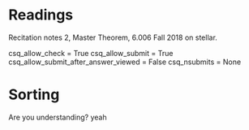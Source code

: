 # Readings 
Recitation notes 2, Master Theorem, 6.006 Fall 2018 on stellar.

<python>
csq_allow_check = True
csq_allow_submit = True
csq_allow_submit_after_answer_viewed = False
csq_nsubmits = None
</python>


# Sorting

<checkyourself>
Are you understanding?
<showhide>
yeah
</showhide>
</checkyourself>

